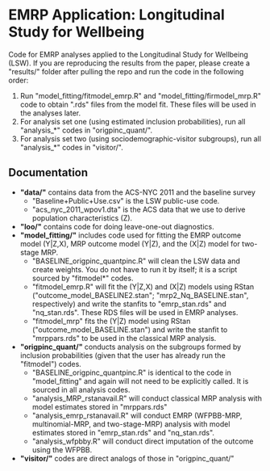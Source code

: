 # EMRP Application: Longitudinal Study for Wellbeing

Code for EMRP analyses applied to the Longitudinal Study for Wellbeing (LSW). If you are reproducing the results from the paper, please create a "results/" folder after pulling the repo and run the code in the following order:

1. Run "model_fitting/fitmodel_emrp.R" and "model_fitting/firmodel_mrp.R" code to obtain ".rds" files from the model fit. These files will be used in the analyses later.
2. For analysis set one (using estimated inclusion probabilities), run all "analysis_*" codes in "origpinc_quant/".
3. For analysis set two (using sociodemographic-visitor subgroups), run all "analysis_*" codes in "visitor/".

## Documentation

 * **"data/"** contains data from the ACS-NYC 2011 and the baseline survey
 	- "Baseline+Public+Use.csv" is the LSW public-use code.
	- "acs_nyc_2011_wpov1.dta" is the ACS data that we use to derive population characteristics (Z).
 * **"loo/"** contains code for doing leave-one-out diagnostics.
 * **"model_fitting/"** includes code used for fitting the EMRP outcome model (Y|Z,X), MRP outcome model (Y|Z), and the (X|Z) model for two-stage MRP.
 	- "BASELINE_origpinc_quantpinc.R" will clean the LSW data and create weights. You do not have to run it by itself; it is a script sourced by "fitmodel*" codes.
	- "fitmodel_emrp.R" will fit the (Y|Z,X) and (X|Z) models using RStan ("outcome_model_BASELINE2.stan"; "mrp2_Nq_BASELINE.stan", respectively) and write the stanfits to "emrp_stan.rds" and "nq_stan.rds". These RDS files will be used in EMRP analyses.
	- "fitmodel_mrp" fits the (Y|Z) model using RStan ("outcome_model_BASELINE.stan") and write the stanfit to "mrppars.rds" to be used in the classical MRP analysis.
 * **"origpinc_quant/"** conducts analysis on the subgroups formed by inclusion probabilities (given that the user has already run the "fitmodel") codes. 
 	- "BASELINE_origpinc_quantpinc.R" is identical to the code in "model_fitting" and again will not need to be explicitly called. It is sourced in all analysis codes.
	- "analysis_MRP_rstanavail.R" will conduct classical MRP analysis with model estimates stored in "mrppars.rds"
	- "analysis_emrp_rstanavail.R" will conduct EMRP (WFPBB-MRP, multinomial-MRP, and two-stage-MRP) analysis with model estimates stored in "emrp_stan.rds" and "nq_stan.rds".
	- "analysis_wfpbby.R" will conduct direct imputation of the outcome using the WFPBB.
* **"visitor/"** codes are direct analogs of those in "origpinc_quant/"
